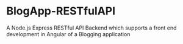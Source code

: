 # BlogApp-RESTfulAPI
A Node.js Express RESTful API Backend which supports a front end development in Angular of a Blogging application
